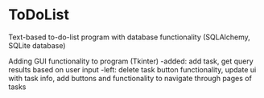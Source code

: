 # ToDoList
Text-based to-do-list program with database functionality (SQLAlchemy, SQLite database)

Adding GUI functionality to program (Tkinter)
	-added: add task, get query results based on user input
	-left: delete task button functionality, update ui with task info, add buttons and functionality to navigate through pages of tasks
